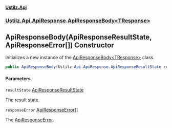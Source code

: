 #### [Ustilz.Api](index.md 'index')
### [Ustilz.Api.ApiResponse](Ustilz.Api.ApiResponse.md 'Ustilz.Api.ApiResponse').[ApiResponseBody&lt;TResponse&gt;](Ustilz.Api.ApiResponse.ApiResponseBody_TResponse_.md 'Ustilz.Api.ApiResponse.ApiResponseBody<TResponse>')

## ApiResponseBody(ApiResponseResultState, ApiResponseError[]) Constructor

Initializes a new instance of the [ApiResponseBody&lt;TResponse&gt;](Ustilz.Api.ApiResponse.ApiResponseBody_TResponse_.md 'Ustilz.Api.ApiResponse.ApiResponseBody<TResponse>') class.

```csharp
public ApiResponseBody(Ustilz.Api.ApiResponse.ApiResponseResultState resultState, params Ustilz.Api.ApiResponse.ApiResponseError[] responseError);
```
#### Parameters

<a name='Ustilz.Api.ApiResponse.ApiResponseBody_TResponse_.ApiResponseBody(Ustilz.Api.ApiResponse.ApiResponseResultState,Ustilz.Api.ApiResponse.ApiResponseError[]).resultState'></a>

`resultState` [ApiResponseResultState](Ustilz.Api.ApiResponse.ApiResponseResultState.md 'Ustilz.Api.ApiResponse.ApiResponseResultState')

The result state.

<a name='Ustilz.Api.ApiResponse.ApiResponseBody_TResponse_.ApiResponseBody(Ustilz.Api.ApiResponse.ApiResponseResultState,Ustilz.Api.ApiResponse.ApiResponseError[]).responseError'></a>

`responseError` [ApiResponseError](Ustilz.Api.ApiResponse.ApiResponseError.md 'Ustilz.Api.ApiResponse.ApiResponseError')[[]](https://docs.microsoft.com/en-us/dotnet/api/System.Array 'System.Array')

The [ApiResponseError](Ustilz.Api.ApiResponse.ApiResponseError.md 'Ustilz.Api.ApiResponse.ApiResponseError').